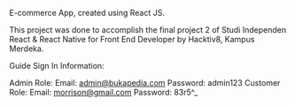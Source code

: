 E-commerce App, created using React JS.

This project was done to accomplish the final project 2 of Studi Independen React & React Native for Front End Developer by Hacktiv8, Kampus Merdeka.

Guide
Sign In Information:

Admin Role:
Email: admin@bukapedia.com
Password: admin123
Customer Role:
Email: morrison@gmail.com
Password: 83r5^_
